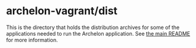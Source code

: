 # archelon-vagrant/dist

This is the directory that holds the distribution archives for some of the
applications needed to run the Archelon application. See [the main README](../README.md) for
more information.
